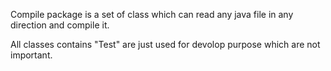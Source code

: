 Compile package is a set of class which can read any java file in any direction and compile it.

All classes contains "Test" are just used for devolop purpose which are not important.

